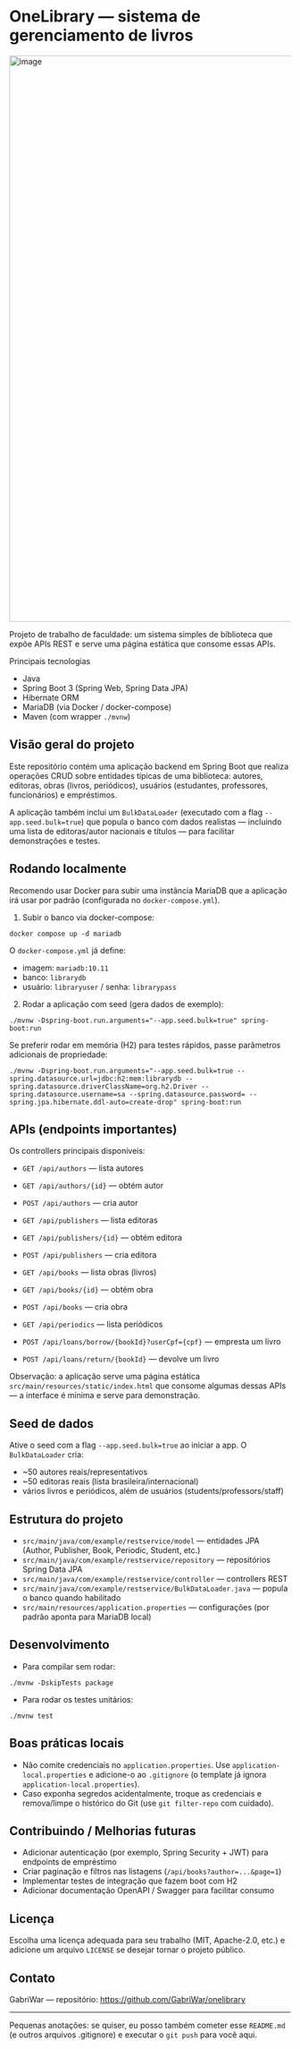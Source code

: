 # OneLibrary — sistema de gerenciamento de livros

<img width="1920" height="1012" alt="image" src="https://github.com/user-attachments/assets/9e960356-4aac-41fb-a7b1-411420af4aa3" />

Projeto de trabalho de faculdade: um sistema simples de biblioteca que expõe APIs REST e serve uma página estática que consome essas APIs.

Principais tecnologias
- Java 
- Spring Boot 3 (Spring Web, Spring Data JPA)
- Hibernate ORM
- MariaDB (via Docker / docker-compose)
- Maven (com wrapper `./mvnw`)

Visão geral do projeto
----------------------
Este repositório contém uma aplicação backend em Spring Boot que realiza operações CRUD sobre entidades típicas de uma biblioteca: autores, editoras, obras (livros, periódicos), usuários (estudantes, professores, funcionários) e empréstimos.

A aplicação também inclui um `BulkDataLoader` (executado com a flag `--app.seed.bulk=true`) que popula o banco com dados realistas — incluindo uma lista de editoras/autor nacionais e títulos — para facilitar demonstrações e testes.

Rodando localmente
------------------
Recomendo usar Docker para subir uma instância MariaDB que a aplicação irá usar por padrão (configurada no `docker-compose.yml`).

1) Subir o banco via docker-compose:

```fish
docker compose up -d mariadb
```

O `docker-compose.yml` já define:
- imagem: `mariadb:10.11`
- banco: `librarydb`
- usuário: `libraryuser` / senha: `librarypass`

2) Rodar a aplicação com seed (gera dados de exemplo):

```fish
./mvnw -Dspring-boot.run.arguments="--app.seed.bulk=true" spring-boot:run
```

Se preferir rodar em memória (H2) para testes rápidos, passe parâmetros adicionais de propriedade:

```fish
./mvnw -Dspring-boot.run.arguments="--app.seed.bulk=true --spring.datasource.url=jdbc:h2:mem:librarydb --spring.datasource.driverClassName=org.h2.Driver --spring.datasource.username=sa --spring.datasource.password= --spring.jpa.hibernate.ddl-auto=create-drop" spring-boot:run
```

APIs (endpoints importantes)
----------------------------
Os controllers principais disponíveis:

- `GET /api/authors` — lista autores
- `GET /api/authors/{id}` — obtém autor
- `POST /api/authors` — cria autor

- `GET /api/publishers` — lista editoras
- `GET /api/publishers/{id}` — obtém editora
- `POST /api/publishers` — cria editora

- `GET /api/books` — lista obras (livros)
- `GET /api/books/{id}` — obtém obra
- `POST /api/books` — cria obra

- `GET /api/periodics` — lista periódicos

- `POST /api/loans/borrow/{bookId}?userCpf={cpf}` — empresta um livro
- `POST /api/loans/return/{bookId}` — devolve um livro

Observação: a aplicação serve uma página estática `src/main/resources/static/index.html` que consome algumas dessas APIs — a interface é mínima e serve para demonstração.

Seed de dados
-------------
Ative o seed com a flag `--app.seed.bulk=true` ao iniciar a app. O `BulkDataLoader` cria:
- ~50 autores reais/representativos
- ~50 editoras reais (lista brasileira/internacional)
- vários livros e periódicos, além de usuários (students/professors/staff)

Estrutura do projeto
--------------------
- `src/main/java/com/example/restservice/model` — entidades JPA (Author, Publisher, Book, Periodic, Student, etc.)
- `src/main/java/com/example/restservice/repository` — repositórios Spring Data JPA
- `src/main/java/com/example/restservice/controller` — controllers REST
- `src/main/java/com/example/restservice/BulkDataLoader.java` — popula o banco quando habilitado
- `src/main/resources/application.properties` — configurações (por padrão aponta para MariaDB local)

Desenvolvimento
---------------
- Para compilar sem rodar:

```fish
./mvnw -DskipTests package
```

- Para rodar os testes unitários:

```fish
./mvnw test
```

Boas práticas locais
-------------------
- Não comite credenciais no `application.properties`. Use `application-local.properties` e adicione-o ao `.gitignore` (o template já ignora `application-local.properties`).
- Caso exponha segredos acidentalmente, troque as credenciais e remova/limpe o histórico do Git (use `git filter-repo` com cuidado).

Contribuindo / Melhorias futuras
-------------------------------
- Adicionar autenticação (por exemplo, Spring Security + JWT) para endpoints de empréstimo
- Criar paginação e filtros nas listagens (`/api/books?author=...&page=1`)
- Implementar testes de integração que fazem boot com H2
- Adicionar documentação OpenAPI / Swagger para facilitar consumo

Licença
-------
Escolha uma licença adequada para seu trabalho (MIT, Apache-2.0, etc.) e adicione um arquivo `LICENSE` se desejar tornar o projeto público.

Contato
-------
GabriWar — repositório: https://github.com/GabriWar/onelibrary

---
Pequenas anotações: se quiser, eu posso também cometer esse `README.md` (e outros arquivos .gitignore) e executar o `git push` para você aqui.
